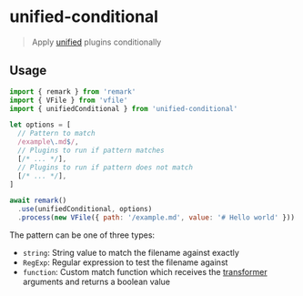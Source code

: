 # unified-conditional

> Apply [unified](https://unifiedjs.com/) plugins conditionally

## Usage

```js
import { remark } from 'remark'
import { VFile } from 'vfile'
import { unifiedConditional } from 'unified-conditional'

let options = [
  // Pattern to match
  /example\.md$/,
  // Plugins to run if pattern matches
  [/* ... */],
  // Plugins to run if pattern does not match
  [/* ... */],
]

await remark()
  .use(unifiedConditional, options)
  .process(new VFile({ path: '/example.md', value: '# Hello world' }))
```

The pattern can be one of three types:

- `string`: String value to match the filename against exactly
- `RegExp`: Regular expression to test the filename against
- `function`: Custom match function which receives the [transformer](https://github.com/unifiedjs/unified#function-transformertree-file-next) arguments and returns a boolean value

